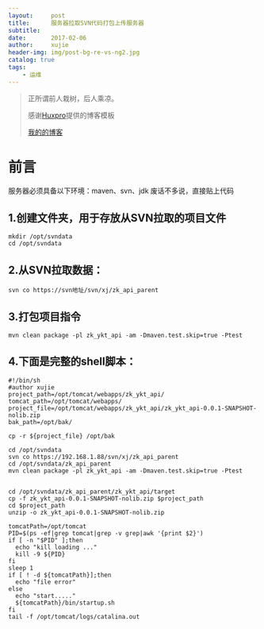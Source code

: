 ```yaml
---
layout:     post
title:      服务器拉取SVN代码打包上传服务器
subtitle:   
date:       2017-02-06
author:     xujie
header-img: img/post-bg-re-vs-ng2.jpg
catalog: true
tags:
    - 运维
---
```


> 正所谓前人栽树，后人乘凉。
> 
> 感谢[Huxpro](https://github.com/huxpro)提供的博客模板
> 
> [我的的博客](http://qiubaiying.top)

# 前言
服务器必须具备以下环境：maven、svn、jdk
废话不多说，直接贴上代码

## 1.创建文件夹，用于存放从SVN拉取的项目文件
```
mkdir /opt/svndata
cd /opt/svndata
```

## 2.从SVN拉取数据：
```
svn co https://svn地址/svn/xj/zk_api_parent
```

## 3.打包项目指令

```
mvn clean package -pl zk_ykt_api -am -Dmaven.test.skip=true -Ptest
```

## 4.下面是完整的shell脚本：
```
#!/bin/sh
#author xujie
project_path=/opt/tomcat/webapps/zk_ykt_api/
tomcat_path=/opt/tomcat/webapps/
project_file=/opt/tomcat/webapps/zk_ykt_api/zk_ykt_api-0.0.1-SNAPSHOT-nolib.zip
bak_path=/opt/bak/

cp -r ${project_file} /opt/bak

cd /opt/svndata
svn co https://192.168.1.88/svn/xj/zk_api_parent
cd /opt/svndata/zk_api_parent
mvn clean package -pl zk_ykt_api -am -Dmaven.test.skip=true -Ptest


cd /opt/svndata/zk_api_parent/zk_ykt_api/target
cp -f zk_ykt_api-0.0.1-SNAPSHOT-nolib.zip $project_path
cd $project_path
unzip -o zk_ykt_api-0.0.1-SNAPSHOT-nolib.zip

tomcatPath=/opt/tomcat
PID=$(ps -ef|grep tomcat|grep -v grep|awk '{print $2}')
if [ -n "$PID" ];then
  echo "kill loading ..."
  kill -9 ${PID}
fi
sleep 1	
if [ ! -d ${tomcatPath}];then
  echo "file error"
else	
  echo "start....."
  ${tomcatPath}/bin/startup.sh
fi
tail -f /opt/tomcat/logs/catalina.out

```